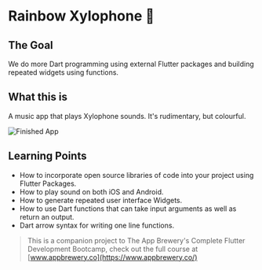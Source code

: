 # Rainbow Xylophone 🎹

## The Goal

We do more Dart programming using external Flutter packages and building repeated widgets using functions.

## What this is

A music app that plays Xylophone sounds. It's rudimentary, but colourful.

![Finished App](https://github.com/londonappbrewery/Images/blob/master/xylophone-flutter.png)

## Learning Points

- How to incorporate open source libraries of code into your project using Flutter Packages.
- How to play sound on both iOS and Android.
- How to generate repeated user interface Widgets.
- How to use Dart functions that can take input arguments as well as return an output.
- Dart arrow syntax for writing one line functions.

>This is a companion project to The App Brewery's Complete Flutter Development Bootcamp, check out the full course at [www.appbrewery.co](https://www.appbrewery.co/)